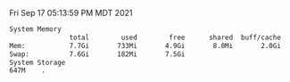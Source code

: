 Fri Sep 17 05:13:59 PM MDT 2021
```bash
System Memory
               total        used        free      shared  buff/cache   available
Mem:           7.7Gi       733Mi       4.9Gi       8.0Mi       2.0Gi       6.6Gi
Swap:          7.6Gi       182Mi       7.5Gi
System Storage
647M	.
```

